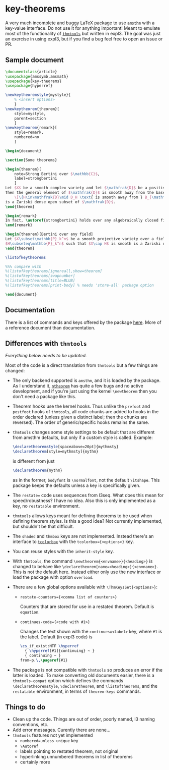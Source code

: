 # key-theorems

A very much incomplete and buggy LaTeX package to use [`amsthm`](https://www.ctan.org/pkg/amsthm)
with a key-value interface. Do not use it for anything important! Meant to emulate most of the functionality of [`thmtools`](https://www.ctan.org/pkg/thmtools)
but written in expl3. The goal was just an exercise in using expl3, but if you find a bug
feel free to open an issue or PR.

## Sample document
```tex
\documentclass{article}
\usepackage{amssymb,amsmath}
\usepackage{key-theorems}
\usepackage{hyperref}

\newkeytheoremstyle{mystyle}{
    % <insert options>
    }
\newkeytheorem{theorem}[
    style=mystyle,
    parent=section
    ]
\newkeytheorem{remark}[
    style=remark,
    numbered=no
    ]

\begin{document}

\section{Some theorems}

\begin{theorem}[
    note=Strong Bertini over $\mathbb{C}$,
    label=strongbertini
    ]
Let $X$ be a smooth complex variety and let $\mathfrak{D}$ be a positive dimensional linear system on $X$.
Then the general element of $\mathfrak{D}$ is smooth away from the base locus $B_{\mathfrak{D}}$. That is, the set
    \[\{H\in\mathfrak{D}\mid D_H \text{ is smooth away from } B_{\mathfrak{D}}\}\]
is a Zariski dense open subset of $\mathfrak{D}$.
\end{theorem}

\begin{remark}
In fact, \autoref{strongbertini} holds over any algebraically closed field of characteristic zero.
\end{remark}

\begin{theorem}[Bertini over any field]
Let $X\subset\mathbb{P}_k^n$ be a smooth projective variety over a field $k$. Then the set of hyperplanes
$H\subseteq\mathbb{P}_k^n$ such that $X\cap H$ is smooth is a Zariski dense open subset of $(\mathbb{P}_k^n)^*$.
\end{theorem}

\listofkeytheorems

%%% compare with
%\listofkeytheorems[ignoreall,show=theorem]
%\listofkeytheorems[swapnumber]
%\listofkeytheorems[title=BLUB]
%\listofkeytheorems[print-body] % needs 'store-all' package option

\end{document}
```

## Documentation
There is a list of commands and keys offered by the package
[here](https://github.com/mbertucci47/key-theorems/blob/main/doc/key-theorems-doc.pdf).
More of a reference document than documentation.

## Differences with `thmtools`
*Everything below needs to be updated.*

Most of the code is a direct translation from `thmtools`
but a few things are changed:
- The only backend supported is `amsthm`, and it is loaded by the package. As I understand it,
  [`ntheorem`](https://www.ctan.org/pkg/ntheorem) has quite a few bugs and no active development, and
  if you're just using the kernel `\newtheorem` then you don't need a package like this.
- Theorem hooks use the kernel hooks. Thus unlike the `prefoot` and `postfoot` hooks of
  `thmtools`, all code chunks are added to hooks in the order declared (unless given a
  distinct label; then the chunks are reversed). The order of generic/specific hooks
  remains the same.
- `thmtools` changes some style settings to be default that are different from
  amsthm defaults, but only if a custom style is called. Example:
  ```tex
  \declaretheoremstyle[spaceabove=20pt]{mythmsty}
  \declaretheorem[style=mythmsty]{mythm}
  ```
  
  is different from just
  
  ```tex
  \declaretheorem{mythm}
  ```
  
  as in the former, `bodyfont` is `\normalfont`, not the default `\itshape`.
  This package keeps the defaults unless a key is specifically given.
- The `restate=` code uses sequences from l3seq. What does this mean for speed/robustness?
  I have no idea. Also this is only implemented as a key, no `restatable` environment.
- `thmtools` allows keys meant for defining theorems to be used when defining theorem styles.
  Is this a good idea? Not currently implemented, but shouldn't be that difficult.
- The `shaded` and `thmbox` keys are not implemented. Instead there's an interface to [`tcolorbox`](https://www.ctan.org/pkg/tcolorbox)
  with the `tcolorbox={<options>}` key.
- You can reuse styles with the `inherit-style` key.
- With `thmtools`, the command `\newtheorem{<envname>}{<heading>}` is changed to behave like
  `\declaretheorem[name=<heading>]{<envname>}`. This is not the default here. Instead either
  only use the new interface or load the package with option `overload`.
- There are a few global options available with `\ThmKeysSet{<options>}`:
    - `restate-counters={<comma list of counters>}`
      
      Counters that are stored for use in a restated theorem. Default is `equation`.
    - `continues-code={<code with #1>}`
      
      Changes the text shown with the `continues=<label>` key, where `#1` is the label.
      Default (in expl3 code) is
      
      ```tex
      \cs_if_exist:NTF \hyperref
        { \hyperref[#1]{continuing} ~ }
        { continuing ~ }
      from~p.\,\pageref{#1}
      ```
- The package is not compatible with `thmtools` so produces an error if the
  latter is loaded. To make converting old documents easier, there is a
  `thmtools-compat` option which defines the commands `\declaretheoremstyle`,
  `\declaretheorem`, and `\listoftheorems`, and the `restatable` environment, in terms of `theorem-keys` commands.

## Things to do

- Clean up the code. Things are out of order, poorly named, l3 naming conventions, etc.
- Add error messages. Curently there are none...
- `thmtools` features not yet implemented
    - `numbered=unless unique` key
    - `\Autoref`
    - labels pointing to restated theorem, not original
    - hyperlinking unnumbered theorems in list of theorems
    - certainly more
